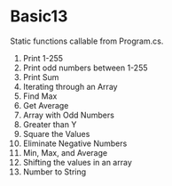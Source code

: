 # Basic13

Static functions callable from Program.cs.

1) Print 1-255
2) Print odd numbers between 1-255
3) Print Sum
4) Iterating through an Array
5) Find Max
6) Get Average
7) Array with Odd Numbers
8) Greater than Y
9) Square the Values
10) Eliminate Negative Numbers
11) Min, Max, and Average
12) Shifting the values in an array
13) Number to String
